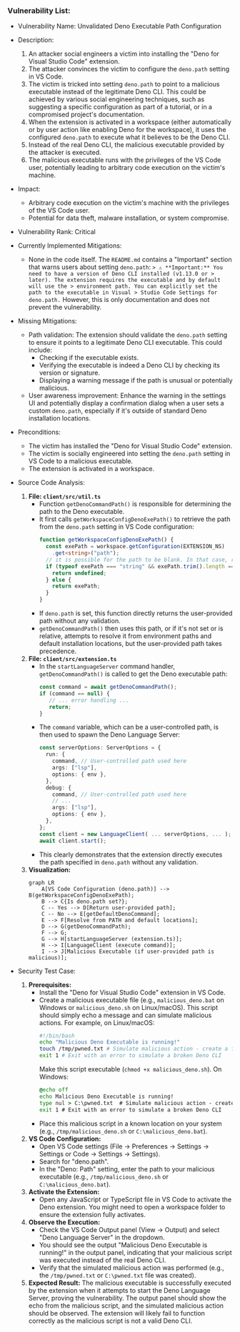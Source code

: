 ### Vulnerability List:

- Vulnerability Name: Unvalidated Deno Executable Path Configuration
- Description:
    1. An attacker social engineers a victim into installing the "Deno for Visual Studio Code" extension.
    2. The attacker convinces the victim to configure the `deno.path` setting in VS Code.
    3. The victim is tricked into setting `deno.path` to point to a malicious executable instead of the legitimate Deno CLI. This could be achieved by various social engineering techniques, such as suggesting a specific configuration as part of a tutorial, or in a compromised project's documentation.
    4. When the extension is activated in a workspace (either automatically or by user action like enabling Deno for the workspace), it uses the configured `deno.path` to execute what it believes to be the Deno CLI.
    5. Instead of the real Deno CLI, the malicious executable provided by the attacker is executed.
    6. The malicious executable runs with the privileges of the VS Code user, potentially leading to arbitrary code execution on the victim's machine.
- Impact:
    - Arbitrary code execution on the victim's machine with the privileges of the VS Code user.
    - Potential for data theft, malware installation, or system compromise.
- Vulnerability Rank: Critical
- Currently Implemented Mitigations:
    - None in the code itself. The `README.md` contains a "Important" section that warns users about setting `deno.path`: `> ⚠️ **Important:** You need to have a version of Deno CLI installed (v1.13.0 or > later). The extension requires the executable and by default will use the > environment path. You can explicitly set the path to the executable in Visual > Studio Code Settings for deno.path.` However, this is only documentation and does not prevent the vulnerability.
- Missing Mitigations:
    - Path validation: The extension should validate the `deno.path` setting to ensure it points to a legitimate Deno CLI executable. This could include:
        - Checking if the executable exists.
        - Verifying the executable is indeed a Deno CLI by checking its version or signature.
        - Displaying a warning message if the path is unusual or potentially malicious.
    - User awareness improvement: Enhance the warning in the settings UI and potentially display a confirmation dialog when a user sets a custom `deno.path`, especially if it's outside of standard Deno installation locations.
- Preconditions:
    - The victim has installed the "Deno for Visual Studio Code" extension.
    - The victim is socially engineered into setting the `deno.path` setting in VS Code to a malicious executable.
    - The extension is activated in a workspace.
- Source Code Analysis:
    1. **File: `client/src/util.ts`**
        - Function `getDenoCommandPath()` is responsible for determining the path to the Deno executable.
        - It first calls `getWorkspaceConfigDenoExePath()` to retrieve the path from the `deno.path` setting in VS Code configuration:
          ```typescript
          function getWorkspaceConfigDenoExePath() {
            const exePath = workspace.getConfiguration(EXTENSION_NS)
              .get<string>("path");
            // it is possible for the path to be blank. In that case, return undefined
            if (typeof exePath === "string" && exePath.trim().length === 0) {
              return undefined;
            } else {
              return exePath;
            }
          }
          ```
        - If `deno.path` is set, this function directly returns the user-provided path without any validation.
        - `getDenoCommandPath()` then uses this path, or if it's not set or is relative, attempts to resolve it from environment paths and default installation locations, but the user-provided path takes precedence.
    2. **File: `client/src/extension.ts`**
        - In the `startLanguageServer` command handler, `getDenoCommandPath()` is called to get the Deno executable path:
          ```typescript
          const command = await getDenoCommandPath();
          if (command == null) {
             // ... error handling ...
             return;
          }
          ```
        - The `command` variable, which can be a user-controlled path, is then used to spawn the Deno Language Server:
          ```typescript
          const serverOptions: ServerOptions = {
            run: {
              command, // User-controlled path used here
              args: ["lsp"],
              options: { env },
            },
            debug: {
              command, // User-controlled path used here
              // ...
              args: ["lsp"],
              options: { env },
            },
          };
          const client = new LanguageClient( ... serverOptions, ... );
          await client.start();
          ```
        - This clearly demonstrates that the extension directly executes the path specified in `deno.path` without any validation.
    3. **Visualization:**
        ```mermaid
        graph LR
            A[VS Code Configuration (deno.path)] --> B(getWorkspaceConfigDenoExePath);
            B --> C{Is deno.path set?};
            C -- Yes --> D[Return user-provided path];
            C -- No --> E[getDefaultDenoCommand];
            E --> F[Resolve from PATH and default locations];
            D --> G(getDenoCommandPath);
            F --> G;
            G --> H[startLanguageServer (extension.ts)];
            H --> I[LanguageClient (execute command)];
            I --> J[Malicious Executable (if user-provided path is malicious)];
        ```

- Security Test Case:
    1. **Prerequisites:**
        - Install the "Deno for Visual Studio Code" extension in VS Code.
        - Create a malicious executable file (e.g., `malicious_deno.bat` on Windows or `malicious_deno.sh` on Linux/macOS). This script should simply echo a message and can simulate malicious actions. For example, on Linux/macOS:
          ```bash
          #!/bin/bash
          echo "Malicious Deno Executable is running!"
          touch /tmp/pwned.txt # Simulate malicious action - create a file
          exit 1 # Exit with an error to simulate a broken Deno CLI
          ```
          Make this script executable (`chmod +x malicious_deno.sh`). On Windows:
          ```bat
          @echo off
          echo Malicious Deno Executable is running!
          type nul > C:\pwned.txt  # Simulate malicious action - create a file
          exit 1 # Exit with an error to simulate a broken Deno CLI
          ```
        - Place this malicious script in a known location on your system (e.g., `/tmp/malicious_deno.sh` or `C:\malicious_deno.bat`).
    2. **VS Code Configuration:**
        - Open VS Code settings (File -> Preferences -> Settings -> Settings or Code -> Settings -> Settings).
        - Search for "deno.path".
        - In the "Deno: Path" setting, enter the path to your malicious executable (e.g., `/tmp/malicious_deno.sh` or `C:\malicious_deno.bat`).
    3. **Activate the Extension:**
        - Open any JavaScript or TypeScript file in VS Code to activate the Deno extension. You might need to open a workspace folder to ensure the extension fully activates.
    4. **Observe the Execution:**
        - Check the VS Code Output panel (View -> Output) and select "Deno Language Server" in the dropdown.
        - You should see the output "Malicious Deno Executable is running!" in the output panel, indicating that your malicious script was executed instead of the real Deno CLI.
        - Verify that the simulated malicious action was performed (e.g., the `/tmp/pwned.txt` or `C:\pwned.txt` file was created).
    5. **Expected Result:** The malicious executable is successfully executed by the extension when it attempts to start the Deno Language Server, proving the vulnerability. The output panel should show the echo from the malicious script, and the simulated malicious action should be observed. The extension will likely fail to function correctly as the malicious script is not a valid Deno CLI.

